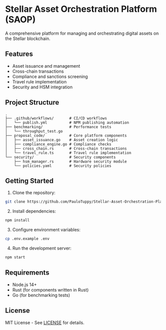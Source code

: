 # Stellar Asset Orchestration Platform (SAOP)

A comprehensive platform for managing and orchestrating digital assets on the Stellar blockchain.

## Features

- Asset issuance and management
- Cross-chain transactions
- Compliance and sanctions screening
- Travel rule implementation
- Security and HSM integration

## Project Structure

```
.
├── .github/workflows/       # CI/CD workflows
│   └── publish.yml          # NPM publishing automation
├── benchmarking/            # Performance tests
│   └── throughput_test.go
├── proposal_code/           # Core platform components
│   ├── asset_issuance.go    # Asset creation logic
│   ├── compliance_engine.go # Compliance checks
│   ├── cross_chain.rs       # Cross-chain transactions
│   └── travel_rule.ts       # Travel rule implementation
└── security/                # Security components
    ├── hsm_manager.rs       # Hardware security module
    └── policies.yaml        # Security policies
```

## Getting Started

1. Clone the repository:
```bash
git clone https://github.com/PauloTuppy/Stellar-Asset-Orchestration-Platform-SAOP-
```

2. Install dependencies:
```bash
npm install
```

3. Configure environment variables:
```bash
cp .env.example .env
```

4. Run the development server:
```bash
npm start
```

## Requirements

- Node.js 14+
- Rust (for components written in Rust)
- Go (for benchmarking tests)

## License

MIT License - See [LICENSE](LICENSE) for details.
